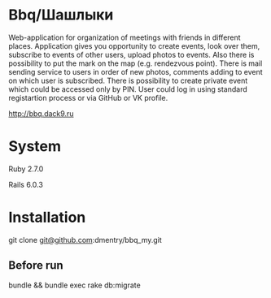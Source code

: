 # Bbq/Шашлыки
Web-application for organization of meetings with friends in different places. Application gives you opportunity to create events, look over them, subscribe to events of other users, upload photos to events. Also there is possibility to put the mark on the map (e.g. rendezvous point). There is mail sending service to users in order of new photos, comments adding to event on which user is subscribed. There is possibility to create private event which could be accessed only by PIN. User could log in using standard registartion process or via GitHub or VK profile.

http://bbq.dack9.ru

# System
Ruby 2.7.0

Rails 6.0.3

# Installation
git clone git@github.com:dmentry/bbq_my.git

## Before run
bundle && bundle exec rake db:migrate

